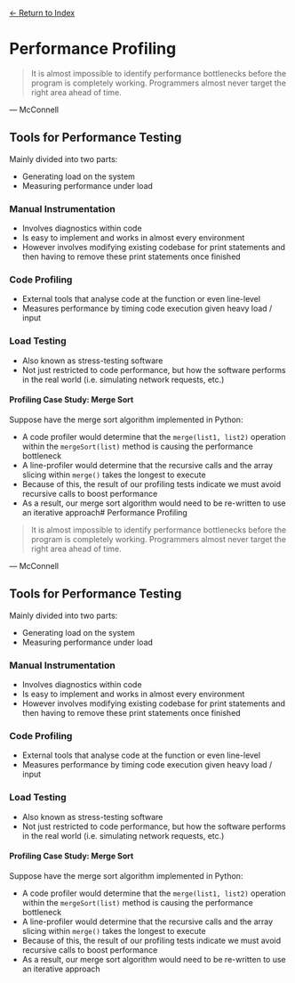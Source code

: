 [← Return to Index](https://github.com/cjmlgrto/fit3140-notes/)

# Performance Profiling
> It is almost impossible to identify performance bottlenecks before the program is completely working. Programmers almost never target the right area ahead of time.

— McConnell

## Tools for Performance Testing
Mainly divided into two parts:

* Generating load on the system
* Measuring performance under load

### Manual Instrumentation
* Involves diagnostics within code
* Is easy to implement and works in almost every environment
* However involves modifying existing codebase for print statements and then having to remove these print statements once finished

### Code Profiling
* External tools that analyse code at the function or even line-level
* Measures performance by timing code execution given heavy load / input

### Load Testing
* Also known as stress-testing software
* Not just restricted to code performance, but how the software performs in the real world (i.e. simulating network requests, etc.)

#### Profiling Case Study: Merge Sort
Suppose have the merge sort algorithm implemented in Python:

* A code profiler would determine that the `merge(list1, list2)` operation within the `mergeSort(list)` method is causing the performance bottleneck
* A line-profiler would determine that the recursive calls and the array slicing within `merge()`  takes the longest to execute
* Because of this, the result of our profiling tests indicate we must avoid recursive calls to boost performance
* As a result, our merge sort algorithm would need to be re-written to use an iterative approach# Performance Profiling
> It is almost impossible to identify performance bottlenecks before the program is completely working. Programmers almost never target the right area ahead of time.

— McConnell

## Tools for Performance Testing
Mainly divided into two parts:

* Generating load on the system
* Measuring performance under load

### Manual Instrumentation
* Involves diagnostics within code
* Is easy to implement and works in almost every environment
* However involves modifying existing codebase for print statements and then having to remove these print statements once finished

### Code Profiling
* External tools that analyse code at the function or even line-level
* Measures performance by timing code execution given heavy load / input

### Load Testing
* Also known as stress-testing software
* Not just restricted to code performance, but how the software performs in the real world (i.e. simulating network requests, etc.)

#### Profiling Case Study: Merge Sort
Suppose have the merge sort algorithm implemented in Python:

* A code profiler would determine that the `merge(list1, list2)` operation within the `mergeSort(list)` method is causing the performance bottleneck
* A line-profiler would determine that the recursive calls and the array slicing within `merge()`  takes the longest to execute
* Because of this, the result of our profiling tests indicate we must avoid recursive calls to boost performance
* As a result, our merge sort algorithm would need to be re-written to use an iterative approach